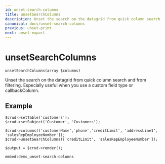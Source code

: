 ```yaml
---
id: unset-search-columns
title: unsetSearchColumns
description: Unset the search on the datagrid from quick column search and from filtering. 
canonical: docs/unset-search-columns
previous: unset-print
next: unset-export
---
```


# unsetSearchColumns

<pre><code class="language-php">unsetSearchColumns(array $columns)</code></pre>
Unset the search on the datagrid from quick column search and from filtering. Especially useful when you use a custom field type or callbackColumn.

## Example

<pre><code class="language-php">$crud->setTable('customers');
$crud->setSubject('Customer', 'Customers');

$crud->columns(['customerName','phone','creditLimit', 'addressLine1', 'salesRepEmployeeNumber']);
$crud->unsetSearchColumns(['creditLimit', 'salesRepEmployeeNumber']);

$output = $crud->render();</code></pre>

`embed:demo_unset-search-columns`